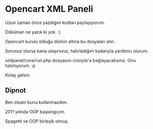 # Opencart XML Paneli


Uzun zaman önce yazdığım kodları paylaşıyorum.


Döküman ne yazık ki yok. :)

Opencart kurulu olduğu dizinin altına bu dosyaları atın.

Sorunuz olursa bana ulaşırsınız, hatırladığım kadarıyla yardımcı olurum.

xmlpanel/core/run.php dosyasını cronjob'a bağlayacaksınız. Onu hatırlıyorum. :p


Kolay gelsin.

## Dipnot

Ben olsam bunu kullanmazdım.

2011 yılında OOP başlangıçım.

Spagetti ve OOP birleşik olmuş.
